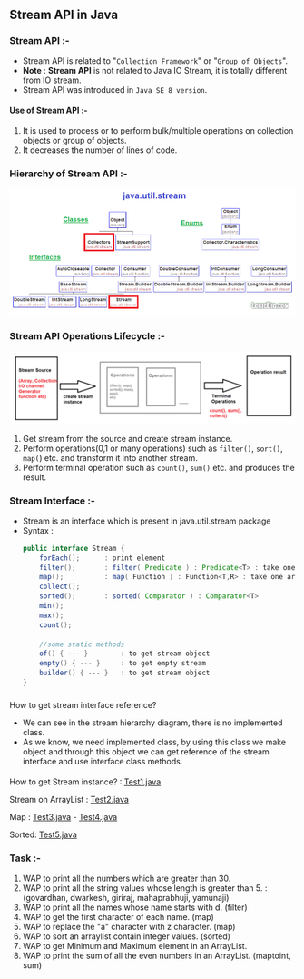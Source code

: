 ## Stream API in Java

### Stream API :-
- Stream API is related to "`Collection Framework`" or "`Group of Objects`".
- **Note** : **Stream API** is not related to Java IO Stream, it is totally different from IO stream.
- Stream API was introduced in `Java SE 8 version`.

#### Use of Stream API :-
1. It is used to process or to perform bulk/multiple operations on collection objects or group of objects.
2. It decreases the number of lines of code.


### Hierarchy of Stream API :-
![HierarchyStreamAPI.png](_4/images/HierarchyStreamAPI.png)

### Stream API Operations Lifecycle :-
![StreamAPIOperationLifeCycle.png](_4/images/StreamAPIOperationLifeCycle.png)
1. Get stream from the source and create stream instance.
2. Perform operations(0,1 or many operations) such as `filter()`, `sort()`, `map(`) etc. and transform it into another stream.
3. Perform terminal operation such as `count()`, `sum()` etc. and produces the result.

### Stream Interface :-
- Stream is an interface which is present in java.util.stream package
- Syntax :
    ```java
    public interface Stream {
        forEach();      : print element
        filter();       : filter( Predicate ) : Predicate<T> : take one argument and provide boolean value
        map();          : map( Function ) : Function<T,R> : take one argument - return any value
        collect();
        sorted();       : sorted( Comparator ) : Comparator<T> 
        min();
        max();
        count();
        
        //some static methods
        of() { --- }        : to get stream object
        empty() { --- }     : to get empty stream
        builder() { --- }   : to get stream object
    }
    ```

###

How to get stream interface reference?
- We can see in the stream hierarchy diagram, there is no implemented class. 
- As we know, we need implemented class, by using this class we make object and through this object we can get reference of the  stream interface and use interface class methods.

#### 
How to get Stream instance? :  [Test1.java](_4%2Fstreamapidemo%2FTest1.java)

Stream on ArrayList :  [Test2.java](_4%2Fstreamapidemo%2FTest2.java)

Map :  [Test3.java](_4%2Fstreamapidemo%2FTest3.java)
    -  [Test4.java](_4%2Fstreamapidemo%2FTest4.java)

Sorted: [Test5.java](_4%2Fstreamapidemo%2FTest5.java)



### Task :-
1. WAP to print all the numbers which are greater than 30.
2. WAP to print all the string values whose length is greater than 5. : (govardhan, dwarkesh, giriraj, mahaprabhuji, yamunaji)
3. WAP to print all the names whose name starts with d. (filter)
4. WAP to get the first character of each name. (map)
5. WAP to replace the "a" character with z character. (map)
6. WAP to sort an arraylist contain integer values. (sorted)
7. WAP to get Minimum and Maximum element in an ArrayList. 
8. WAP to print the sum of all the even numbers in an ArrayList. (maptoint, sum)

